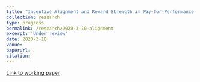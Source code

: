 ```yaml
---
title: "Incentive Alignment and Reward Strength in Pay-for-Performance Contracts"
collection: research
type: progress
permalink: /research/2020-3-10-alignment
excerpt: 'Under review'
date: 2020-3-10
venue: 
paperurl: 
citation: 
---
```


[Link to working paper](https://ageconsearch.umn.edu/record/304302?ln=en)
